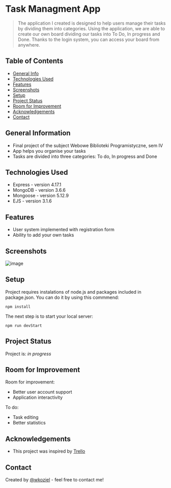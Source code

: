 # Task Managment App
> The application I created is designed to help users manage their tasks by dividing them into categories. Using the application, we are able to create our own board dividing our tasks into To Do, In progress and Done. Thanks to the login system, you can access your board from anywhere. 

## Table of Contents
* [General Info](#general-information)
* [Technologies Used](#technologies-used)
* [Features](#features)
* [Screenshots](#screenshots)
* [Setup](#setup)
* [Project Status](#project-status)
* [Room for Improvement](#room-for-improvement)
* [Acknowledgements](#acknowledgements)
* [Contact](#contact)
<!-- * [License](#license) -->


## General Information
- Final project of the subject Webowe Biblioteki Programistyczne, sem IV
- App helps you organise your tasks
- Tasks are divided into three categories: To do, In progress and Done


## Technologies Used
- Express - version 4.17.1
- MongoDB - version 3.6.6
- Mongoose - version 5.12.9
- EJS - version 3.1.6


## Features
- User system implemented with registration form
- Ability to add your own tasks

## Screenshots
![image](https://user-images.githubusercontent.com/44378819/121866842-9d235f80-ccff-11eb-8b65-0587dc2da8dd.png)


## Setup
Project requires instalations of node.js and packages included in package.json. You can do it by using this commmend:
```
npm install
```

The next step is to start your local server:
```
npm run devStart
```


## Project Status
Project is: _in progress_ 


## Room for Improvement

Room for improvement:
- Better user account support
- Application interactivity

To do:
- Task editing
- Better statistics

## Acknowledgements
- This project was inspired by [Trello](https://trello.com/pl)


## Contact
Created by [@wkoziel](https://github.com/wkoziel) - feel free to contact me!
